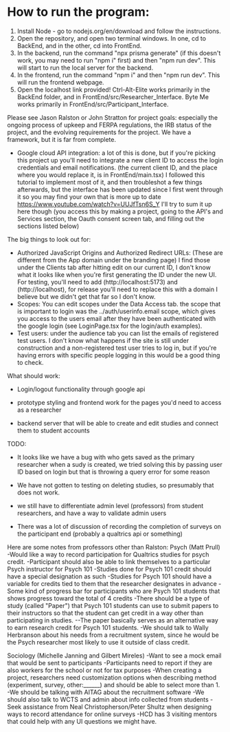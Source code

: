 # How to run the program:

1. Install Node - go to nodejs.org/en/download and follow the instructions.
2. Open the repository, and open two terminal windows. In one, cd to BackEnd, and in the other, cd into FrontEnd.
3. In the backend, run the command "npx prisma generate" (if this doesn't work, you may need to run "npm i" first) and then "npm run dev". This will start to run the local server for the backend.
4. In the frontend, run the command "npm i" and then "npm run dev". This will run the frontend webpage.
5. Open the localhost link provided! Ctrl-Alt-Elite works primarily in the BackEnd folder, and in FrontEnd/src/Researcher_Interface. Byte Me works primarily in FrontEnd/src/Participant_Interface.

Please see Jason Ralston or John Stratton for project goals: especially the ongoing process of upkeep and FERPA regulations, the IRB status of the project, and the evolving requirements for the project. We have a framework, but it is far from complete. 


- Google cloud API integration: a lot of this is done, but if you're picking this 
project up you'll need to integrate a new client ID to access the login credentials and 
email notifications. (the current client ID, and the place where you would replace it, 
is in FrontEnd/main.tsx)
I followed this tutorial to implement most of it, and then troubleshot a few things afterwards, but the interface has been updated since I first went through it so you may find your own that is more up to date https://www.youtube.com/watch?v=UUJfTsn6S_Y
I'll try to sum it up here though
(you access this by making a project, going to the API's and Services section, the Oauth consent screen tab, and filling out the sections listed below)

The big things to look out for: 
- Authorized JavaScript Origins and Authorized Redirect URLs: (These are different from 
the App domain under the branding page) I find those under the Clients tab after hitting 
edit on our current ID, I don't know what it looks like when you're first generating the 
ID under the new UI. For testing, you'll need to add (http://localhost:5173) and (http://localhost), for release you'll need to replace this with a domain I believe but we didn't get that far so I don't know. 
- Scopes: You can edit scopes under the Data Access tab. the scope that is important to login was the ../auth/userinfo.email scope, which gives you access to the users email after they have been authenticated with the google login (see LoginPage.tsx for the login/auth examples).
- Test users: under the audience tab you can list the emails of registered test users. I don't know what happens if the site is still under construction and a non-registered test user tries to log in, but if you're having errors with specific people logging in this would be a good thing to check. 

What should work:
- Login/logout functionality through google api

- prototype styling and frontend work for the pages you'd need to access as a researcher

- backend server that will be able to create and edit studies and connect them to student accounts


TODO: 
- It looks like we have a bug with who gets saved as the primary researcher when a sudy is created, we tried solving this by passing user ID based on login but that is throwing a query error for some reason

- We have not gotten to testing on deleting studies, so presumably that does not work. 

- we still have to differentiate admin level (professors) from student researchers, and have a way to validate admin users

- There was a lot of discussion of recording the completion of surveys on the participant end (probably a qualtrics api or something)

Here are some notes from professors other than Ralston: 
Psych (Matt Prull)
-Would like a way to record participation for Qualtrics studies for psych credit.
-Participant should also be able to link themselves to a particular Psych instructor for Psych 101
-Studies done for Psych 101 credit should have a special designation as such
-Studies for Psych 101 should have a variable for credits tied to them that the researcher designates in advance
-Some kind of progress bar for participants who are Psych 101 students that shows progress toward the total of 4 credits
-There should be a type of study (called "Paper") that Psych 101 students can use to submit papers to their instructors so that the student can get credit in a way other than participating in studies.
--The paper basically serves as an alternative way to earn research credit for Psych 101 students.
-We should talk to Wally Herbranson about his needs from a recruitment system, since he would be the Psych researcher most likely to use it outside of class credit.

Sociology (Michelle Janning and Gilbert Mireles)
-Want to see a mock email that would be sent to participants
-Participants need to report if they are also workers for the school or not for tax purposes
-When creating a project, researchers need customization options when describing method (experiment, survey, other:______) and should be able to select more than 1.
-We should be talking with AITAG about the recruitment software
-We should also talk to WCTS and admin about info collected from students
-Seek assistance from Neal Christopherson/Peter Shultz when designing ways to record attendance for online surveys
-HCD has 3 visiting mentors that could help with any UI questions we might have.
